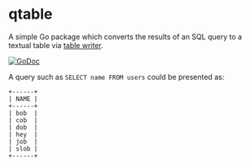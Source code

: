 # qtable

A simple Go package which converts the results of an SQL query to a textual table via [table writer](https://github.com/olekukonko/tablewriter).

[![GoDoc](https://godoc.org/github.com/ammario?status.svg)](https://godoc.org/github.com/ammario/qtable)

A query such as `SELECT name FROM users` could be presented as:

```
+------+
| NAME |
+------+
| bob  |
| cob  |
| dob  |
| hey  |
| job  |
| slob |
+------+
```